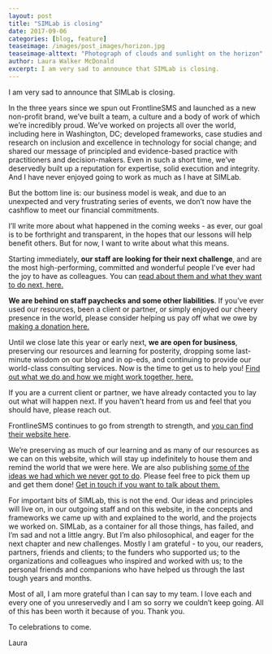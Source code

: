 ```yaml
---
layout: post
title: "SIMLab is closing"
date: 2017-09-06
categories: [blog, feature]
teaseimage: /images/post_images/horizon.jpg
teaseimage-alttext: "Photograph of clouds and sunlight on the horizon"
author: Laura Walker McDonald
excerpt: I am very sad to announce that SIMLab is closing.
---
```


I am very sad to announce that SIMLab is closing.

In the three years since we spun out FrontlineSMS and launched as a new non-profit brand, we’ve built a team, a culture and a body of work of which we’re incredibly proud. We’ve worked on projects all over the world, including here in Washington, DC; developed frameworks, case studies and research on inclusion and excellence in technology for social change; and shared our message of principled and evidence-based practice with practitioners and decision-makers. Even in such a short time, we’ve deservedly built up a reputation for expertise, solid execution and integrity. And I have never enjoyed going to work as much as I have at SIMLab.

But the bottom line is: our business model is weak, and due to an unexpected and very frustrating series of events, we don’t now have the cashflow to meet our financial commitments.

I’ll write more about what happened in the coming weeks - as ever, our goal is to be forthright and transparent, in the hopes that our lessons will help benefit others. But for now, I want to write about what this means.

Starting immediately, **our staff are looking for their next challenge**, and are the most high-performing, committed and wonderful people I’ve ever had the joy to have as colleagues. You can [read about them and what they want to do next, here.](http://www.simlab.org/team/)

**We are behind on staff paychecks and some other liabilities**. If you’ve ever used our resources, been a client or partner, or simply enjoyed our cheery presence in the world, please consider helping us pay off what we owe by [making a donation here.](https://www.paypal.me/simlab/35)

Until we close late this year or early next, **we are open for business**, preserving our resources and learning for posterity, dropping some last-minute wisdom on our blog and in op-eds, and continuing to provide our world-class consulting services. Now is the time to get us to help you! [Find out what we do and how we might work together, here.](http://www.simlab.org/services)

If you are a current client or partner, we have already contacted you to lay out what will happen next. If you haven't heard from us and feel that you should have, please reach out.

FrontlineSMS continues to go from strength to strength, and [you can find their website here](http://www.frontlinesms.com).

We’re preserving as much of our learning and as many of our resources as we can on this website, which will stay up indefinitely to house them and remind the world that we were here. We are also publishing [some of the ideas we had which we never got to do](http://www.simlab.org/resources/unfinished/). Please feel free to pick them up and get them done! [Get in touch if you want to talk about them.](mailto:hello@simlab.org)

For important bits of SIMLab, this is not the end. Our ideas and principles will live on, in our outgoing staff and on this website, in the concepts and frameworks we came up with and explained to the world, and the projects we worked on. SIMLab, as a container for all those things, has failed, and I’m sad and not a little angry. But I’m also philosophical, and eager for the next chapter and new challenges. Mostly I am grateful - to you, our readers, partners, friends and clients; to the funders who supported us; to the organizations and colleagues who inspired and worked with us; to the personal friends and companions who have helped us through the last tough years and months.

Most of all, I am more grateful than I can say to my team. I love each and every one of you unreservedly and I am so sorry we couldn’t keep going. All of this has been worth it because of you. Thank you.

To celebrations to come.

Laura
